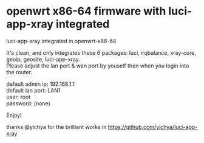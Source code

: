 # openwrt x86-64 firmware with luci-app-xray integrated
luci-app-xray integrated in openwrt-x86-64  

It's clean, and only integrates these 6 packages: luci, irqbalance, xray-core, geoip, geosite, luci-app-xray.  
Please adjust the lan port & wan port by youself then when you login into the router.  

default admin ip: 192.168.1.1  
default lan port: LAN1  
user: root  
password: (none)  

Enjoy!

thanks @yichya for the brilliant works in https://github.com/yichya/luci-app-xray


